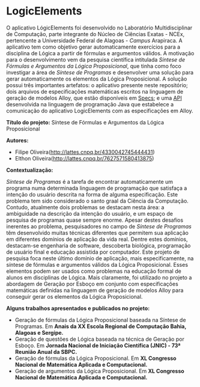 # LogicElements

O aplicativo LógicElements foi desenvolvido no Laboratório Multidisciplinar de Computação, parte integrante do Núcleo de Ciências Exatas - NCEx, pertencente a Universidade Federal de Alagoas - _Campus_ Arapiraca. A aplicativo tem como objetivo gerar automaticamente exercícios para a disciplina de Lógica a partir de fórmulas e argumentos válidos. A motivação para o desenvolvimento vem da pesquisa científica intitulada _Síntese de Fórmulas e Argumentos da Lógica Proposicional_, que tinha como foco investigar a área de _Síntese de Programas_ e desenvolver uma solução para gerar automaticamente os elementos da Lógica Proposicional. A solução possui três importantes artefatos: o aplicativo presente neste repositório; dois arquivos de especificações matemáticas escritos na linguagem de geração de modelos Alloy, que estão disponíveis em [Specs](https://drive.google.com/drive/folders/1FUa7oWQCgVtfMiILQ0EdZQj5yA8lje1t?usp=sharing); e uma [API](https://github.com/OlivlfilipeOliveira/api-logic) desenvolvida na linguagem de programação Java que estabelece a comunicação do aplicativo LogicElements com as especificações em Alloy. 

**Título do projeto:** Síntese de Fórmulas e Argumentos da Lógica Proposicional

**Autores:** 
  * Filipe Oliveira(http://lattes.cnpq.br/4330042745444431)
  * Elthon Oliveira(http://lattes.cnpq.br/7627571580413875)

 **Contextualização:** 

_Síntese de Programas_ é a tarefa de encontrar automaticamente um programa numa determinada linguagem de programação que satisfaça a intenção do usuário descrita na forma de alguma especificação. Este problema tem sido considerado o santo graal da Ciência da Computação. Contudo, atualmente dois problemas se destacam nesta área: a ambiguidade na descrição da intenção do usuário, e um espaço de pesquisa de programas quase sempre enorme. Apesar destes desafios inerentes ao problema, pesquisadores no campo de _Síntese de Programas_ têm desenvolvido muitas técnicas diferentes que permitem sua aplicação em diferentes domínios de aplicação da vida real. Dentre estes domínios, destacam-se engenharia de software, descoberta biológica, programação de usuário final e educação assistida por computador. Este projeto de pesquisa foca neste último domínio de aplicação, mais especificamente, na síntese de fórmulas e argumentos válidos da Lógica Proposicional. Esses elementos podem ser usados como problemas na educação formal de alunos em disciplinas de Lógica. Mais claramente, foi utilizado no projeto a abordagem de Geração por Esboço em conjunto com especificações matemáticas definidas na linguagem de geração de modelos Alloy para conseguir gerar os elementos da Lógica Proposicional.

**Alguns trabalhos apresentados e publicados no projeto:**
  * Geração de fórmulas da Lógica Proposicional baseada na Síntese de Programas. Em **Anais da XX Escola Regional de Computação Bahia, Alagoas e Sergipe.**
  * Geração de questões de Lógica baseada na técnica de Geração por Esboço. Em **Jornada Nacional de Iniciação Científica (JNIC) - 73ª Reunião Anual da SBPC.**
  * Geração de fórmulas da Lógica Proposicional. Em **XL Congresso Nacional de Matemática Aplicada e Computacional.**
  * Geração de argumentos da Lógica Proposicional. Em **XL Congresso Nacional de Matemática Aplicada e Computacional.**
